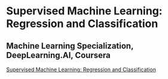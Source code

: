 # Supervised Machine Learning: Regression and Classification

## Machine Learning Specialization, DeepLearning.AI, Coursera

[Supervised Machine Learning: Regression and Classification](https://www.coursera.org/learn/machine-learning)
